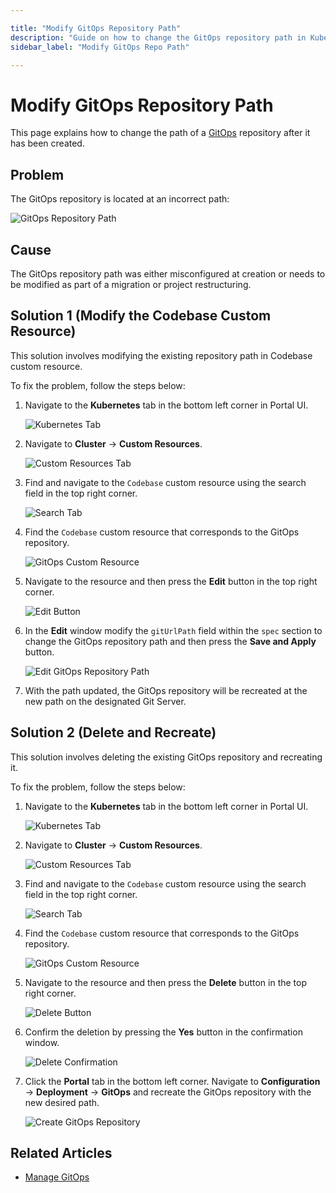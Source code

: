 ```yaml
---

title: "Modify GitOps Repository Path"
description: "Guide on how to change the GitOps repository path in KubeRocketCI, including steps for adjusting the Codebase custom resource and deleting and recreating the repository."
sidebar_label: "Modify GitOps Repo Path"

---
```

<!-- markdownlint-disable MD025 -->

# Modify GitOps Repository Path

<head>
  <link rel="canonical" href="https://docs.kuberocketci.io/docs/operator-guide/troubleshooting/modify-gitops-repo-path" />
</head>

This page explains how to change the path of a [GitOps](../../user-guide/gitops.md) repository after it has been created.

## Problem

The GitOps repository is located at an incorrect path:

  ![GitOps Repository Path](../../assets/operator-guide/troubleshooting/gitops-configuration.png "GitOps repository path")

## Cause

The GitOps repository path was either misconfigured at creation or needs to be modified as part of a migration or project restructuring.

## Solution 1 (Modify the Codebase Custom Resource)

This solution involves modifying the existing repository path in Codebase custom resource.

To fix the problem, follow the steps below:

1. Navigate to the **Kubernetes** tab in the bottom left corner in Portal UI.

    ![Kubernetes Tab](../../assets/operator-guide/troubleshooting/kubernetes-tab.png "Kubernetes tab")

2. Navigate to **Cluster** -> **Custom Resources**.

    ![Custom Resources Tab](../../assets/operator-guide/troubleshooting/custom-resources-tab.png "Custom resources tab")

3. Find and navigate to the `Codebase` custom resource using the search field in the top right corner.

    ![Search Tab](../../assets/operator-guide/troubleshooting/codebase-crd.png "Search tab")

4. Find the `Codebase` custom resource that corresponds to the GitOps repository.

    ![GitOps Custom Resource](../../assets/operator-guide/troubleshooting/edp-gitops-cr.png "GitOps custom resource")

5. Navigate to the resource and then press the **Edit** button in the top right corner.

    ![Edit Button](../../assets/operator-guide/troubleshooting/edit-button.png "Edit button")

6. In the **Edit** window modify the `gitUrlPath` field within the `spec` section to change the GitOps repository path and then press the **Save and Apply** button.

    ![Edit GitOps Repository Path](../../assets/operator-guide/troubleshooting/edit-codebase-resource.png "Edit GitOps repository path")

7. With the path updated, the GitOps repository will be recreated at the new path on the designated Git Server.

## Solution 2 (Delete and Recreate)

This solution involves deleting the existing GitOps repository and recreating it.

To fix the problem, follow the steps below:

1. Navigate to the **Kubernetes** tab in the bottom left corner in Portal UI.

    ![Kubernetes Tab](../../assets/operator-guide/troubleshooting/kubernetes-tab.png "Kubernetes tab")

2. Navigate to **Cluster** -> **Custom Resources**.

    ![Custom Resources Tab](../../assets/operator-guide/troubleshooting/custom-resources-tab.png "Custom resources tab")

3. Find and navigate to the `Codebase` custom resource using the search field in the top right corner.

    ![Search Tab](../../assets/operator-guide/troubleshooting/codebase-crd.png "Search tab")

4. Find the `Codebase` custom resource that corresponds to the GitOps repository.

    ![GitOps Custom Resource](../../assets/operator-guide/troubleshooting/edp-gitops-cr.png "GitOps custom resource")

5. Navigate to the resource and then press the **Delete** button in the top right corner.

    ![Delete Button](../../assets/operator-guide/troubleshooting/delete-button.png "Delete button")

6. Confirm the deletion by pressing the **Yes** button in the confirmation window.

    ![Delete Confirmation](../../assets/operator-guide/troubleshooting/confirm-deletion.png "Delete confirmation")

7. Click the **Portal** tab in the bottom left corner. Navigate to **Configuration** -> **Deployment** -> **GitOps** and recreate the GitOps repository with the new desired path.

    ![Create GitOps Repository](../../assets/operator-guide/troubleshooting/recreate-gitops-repo.png "Create GitOps repository")

## Related Articles

* [Manage GitOps](../../user-guide/gitops.md)
